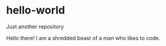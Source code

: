 # hello-world
Just another repository

Hello there! I am a shredded beast of a man who likes to code.
